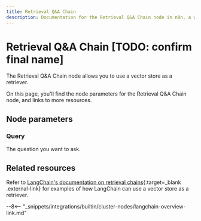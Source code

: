 ```yaml
---
title: Retrieval Q&A Chain
description: Documentation for the Retrieval Q&A Chain node in n8n, a workflow automation platform. Includes details of operations and configuration, and links to examples and credentials information.
---
```


# Retrieval Q&A Chain [TODO: confirm final name]

The Retrieval Q&A Chain node allows you to use a vector store as a retriever.

On this page, you'll find the node parameters for the Retrieval Q&A Chain node, and links to more resources.

<!--
!!! note "Examples and templates"
	For usage examples and templates to help you get started, refer to n8n's [LangChain integrations](https://n8n.io/integrations/langchain/){:target=_blank .external-link} page.
-->
	
## Node parameters

### Query

The question you want to ask.

## Related resources

<!--
View [example workflows and related content](https://n8n.io/integrations/langchain/){:target=_blank .external-link} on n8n's website.
-->

Refer to [LangChain's documentation on retrieval chains](https://js.langchain.com/docs/modules/chains/popular/vector_db_qa){:target=_blank .external-link} for examples of how LangChain can use a vector store as a retriever.

--8<-- "_snippets/integrations/builtin/cluster-nodes/langchain-overview-link.md"
